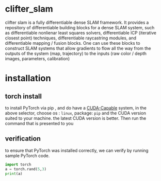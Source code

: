 # clifter_slam
clifter slam is a fully differentiable dense SLAM framework. It provides a repository of differentiable building blocks for a dense SLAM system, such as differentiable nonlienar least squares solvers, differentiable ICP (iterative closest point) techniques, differentiable raycastring modules, and differentiable mapping / fusion blocks. One can use these blocks to construct SLAM systems that allow gradients to flow all the way from the outputs of the system (map, trajectory) to the inputs (raw color / depth images, parameters, calibration)


# installation
## torch install
to install PyTorch via pip , and do have a [CUDA-Capable](https://developer.nvidia.com/cuda-zone) system, in the above selector, choose os : ``linux``, package: ``pip`` and the CUDA version suited to your machine. the latest CUDA version is better. Then run the command that is presented to you

## verification
to ensure that PyTorch was installed correctly, we can verify by running sample PyTorch code.

```python
import torch
a = torch.rand(5,3)
print(a)
```
